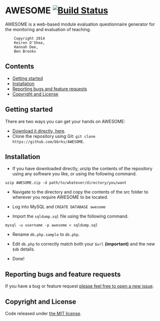 AWESOME [![Build Status](https://magnum.travis-ci.com/bbrks/AWESOME.svg?token=xqotcpsHvJmZdKpQBoyp&branch=oopmvc)](https://magnum.travis-ci.com/bbrks/AWESOME)
=======

AWESOME is a web-based module evaluation questionnaire generator for the monitoring and evaluation of teaching.

        Copyright 2014
        Keiron O'Shea,
        Hannah Dee,
        Ben Brooks
 
## Contents


- [Getting started](#getting-started)
- [Installation](#installation)
- [Reporting bugs and feature requests](#reporting-bugs-and-feature-requests)
- [Copyright and License](#copyright-and-license)

## Getting started

There are two ways you can get your hands on AWESOME:

- [Download it directly, here](https://github.com/bbrks/AWESOME/archive/master.zip).
- Clone the repository using Git: ```git clone https://github.com/bbrks/AWESOME```.

## Installation

- If you have downloaded directly, unzip the contents of the repository using any software you like, or using the following command.

```uzip AWESOME.zip -d path/to/whatever/directory/you/want```

- Navigate to the directory and copy the contents of the src folder to wherever you require AWESOME to be located.

- Log into MySQL and ```CREATE DATABASE awesome```

- Import the ```sqldump.sql``` file using the following command.

```mysql -u username -p awesome < sqldump.sql```

- Rename ```db.php.sample``` to ```db.php```.

- Edit ```db.php``` to correctly match both your ```$url``` **(important)** and the new ```$db``` details.

- Done!

## Reporting bugs and feature requests

If you have a bug or feature request [please feel free to open a new issue](https://github.com/bbrks/AWESOME/issues/new).

## Copyright and License

Code released under [the MIT license](https://github.com/bbrks/AWESOME/blob/master/LICENSE).
